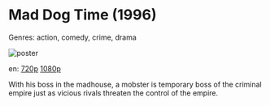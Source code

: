 # Mad Dog Time (1996)

Genres: action, comedy, crime, drama

![poster](http://image.tmdb.org/t/p/w500/rF7JPTZRkf3ysaAx99JqtDb0abu.jpg)

en:
  [720p](magnet:?xt=urn:btih:1B27B864961AD7D56485479E41FB8CB1461E0170&tr=udp://glotorrents.pw:6969/announce&tr=udp://tracker.opentrackr.org:1337/announce&tr=udp://torrent.gresille.org:80/announce&tr=udp://tracker.openbittorrent.com:80&tr=udp://tracker.coppersurfer.tk:6969&tr=udp://tracker.leechers-paradise.org:6969&tr=udp://p4p.arenabg.ch:1337&tr=udp://tracker.internetwarriors.net:1337)
  [1080p](magnet:?xt=urn:btih:537432A4186BD68D555A95ED43258FA9F129C5C2&tr=udp://glotorrents.pw:6969/announce&tr=udp://tracker.opentrackr.org:1337/announce&tr=udp://torrent.gresille.org:80/announce&tr=udp://tracker.openbittorrent.com:80&tr=udp://tracker.coppersurfer.tk:6969&tr=udp://tracker.leechers-paradise.org:6969&tr=udp://p4p.arenabg.ch:1337&tr=udp://tracker.internetwarriors.net:1337)
  


With his boss in the madhouse, a mobster is temporary boss of the criminal empire just as vicious rivals threaten the control of the empire.